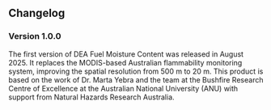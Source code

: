 ## Changelog

### Version 1.0.0
The first version of DEA Fuel Moisture Content was released in August 2025. It replaces the MODIS-based Australian flammability monitoring system, improving the spatial resolution from 500 m to 20 m. This product is based on the work of Dr. Marta Yebra and the team at the Bushfire Research Centre of Excellence at the Australian National University (ANU) with support from Natural Hazards Research Australia.
